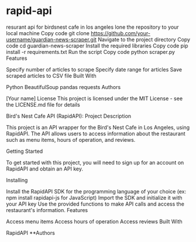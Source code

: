 # rapid-api
resurant api for birdsnest cafe in los angeles 
lone the repository to your local machine
Copy code
git clone https://github.com/your-username/guardian-news-scraper.git
Navigate to the project directory
Copy code
cd guardian-news-scraper
Install the required libraries
Copy code
pip install -r requirements.txt
Run the script
Copy code
python scraper.py
Features

Specify number of articles to scrape
Specify date range for articles
Save scraped articles to CSV file
Built With

Python
BeautifulSoup
pandas
requests
Authors

[Your name]
License
This project is licensed under the MIT License - see the LICENSE.md file for details

Bird's Nest Cafe API (RapidAPI):
Project Description

This project is an API wrapper for the Bird's Nest Cafe in Los Angeles, using RapidAPI. The API allows users to access information about the restaurant such as menu items, hours of operation, and reviews.

Getting Started

To get started with this project, you will need to sign up for an account on RapidAPI and obtain an API key.

Installing


Install the RapidAPI SDK for the programming language of your choice (ex: npm install rapidapi-js for JavaScript)
Import the SDK and initialize it with your API key
Use the provided functions to make API calls and access the restaurant's information.
Features

Access menu items
Access hours of operation
Access reviews
Built With

RapidAPI
**Authors

